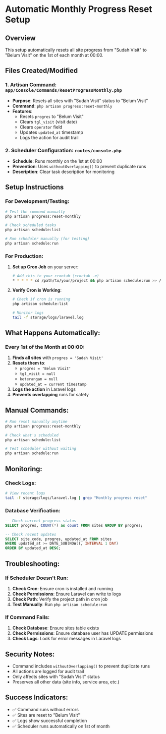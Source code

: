 # Automatic Monthly Progress Reset Setup

## Overview
This setup automatically resets all site progress from "Sudah Visit" to "Belum Visit" on the 1st of each month at 00:00.

## Files Created/Modified

### 1. Artisan Command: `app/Console/Commands/ResetProgressMonthly.php`
- **Purpose**: Resets all sites with "Sudah Visit" status to "Belum Visit"
- **Command**: `php artisan progress:reset-monthly`
- **Features**:
  - Resets `progres` to "Belum Visit"
  - Clears `tgl_visit` (visit date)
  - Clears `operator` field
  - Updates `updated_at` timestamp
  - Logs the action for audit trail

### 2. Scheduler Configuration: `routes/console.php`
- **Schedule**: Runs monthly on the 1st at 00:00
- **Prevention**: Uses `withoutOverlapping()` to prevent duplicate runs
- **Description**: Clear task description for monitoring

## Setup Instructions

### For Development/Testing:
```bash
# Test the command manually
php artisan progress:reset-monthly

# Check scheduled tasks
php artisan schedule:list

# Run scheduler manually (for testing)
php artisan schedule:run
```

### For Production:
1. **Set up Cron Job** on your server:
   ```bash
   # Add this to your crontab (crontab -e)
   * * * * * cd /path/to/your/project && php artisan schedule:run >> /dev/null 2>&1
   ```

2. **Verify Cron is Working**:
   ```bash
   # Check if cron is running
   php artisan schedule:list
   
   # Monitor logs
   tail -f storage/logs/laravel.log
   ```

## What Happens Automatically:

### Every 1st of the Month at 00:00:
1. **Finds all sites** with `progres = 'Sudah Visit'`
2. **Resets them to**:
   - `progres = 'Belum Visit'`
   - `tgl_visit = null`
   - `keterangan = null`
   - `updated_at = current timestamp`
3. **Logs the action** in Laravel logs
4. **Prevents overlapping** runs for safety

## Manual Commands:

```bash
# Run reset manually anytime
php artisan progress:reset-monthly

# Check what's scheduled
php artisan schedule:list

# Test scheduler without waiting
php artisan schedule:run
```

## Monitoring:

### Check Logs:
```bash
# View recent logs
tail -f storage/logs/laravel.log | grep "Monthly progress reset"
```

### Database Verification:
```sql
-- Check current progress status
SELECT progres, COUNT(*) as count FROM sites GROUP BY progres;

-- Check recent updates
SELECT site_code, progres, updated_at FROM sites 
WHERE updated_at >= DATE_SUB(NOW(), INTERVAL 1 DAY)
ORDER BY updated_at DESC;
```

## Troubleshooting:

### If Scheduler Doesn't Run:
1. **Check Cron**: Ensure cron is installed and running
2. **Check Permissions**: Ensure Laravel can write to logs
3. **Check Path**: Verify the project path in cron job
4. **Test Manually**: Run `php artisan schedule:run`

### If Command Fails:
1. **Check Database**: Ensure sites table exists
2. **Check Permissions**: Ensure database user has UPDATE permissions
3. **Check Logs**: Look for error messages in Laravel logs

## Security Notes:
- Command includes `withoutOverlapping()` to prevent duplicate runs
- All actions are logged for audit trail
- Only affects sites with "Sudah Visit" status
- Preserves all other data (site info, service area, etc.)

## Success Indicators:
- ✅ Command runs without errors
- ✅ Sites are reset to "Belum Visit"
- ✅ Logs show successful completion
- ✅ Scheduler runs automatically on 1st of month
